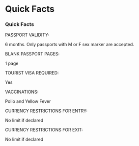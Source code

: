 # Quick Facts

### Quick Facts

PASSPORT VALIDITY:

6 months. Only passports with M or F sex marker are accepted.

BLANK PASSPORT PAGES:

1 page

TOURIST VISA REQUIRED:

Yes

VACCINATIONS:

Polio and Yellow Fever

CURRENCY RESTRICTIONS FOR ENTRY:

No limit if declared

CURRENCY RESTRICTIONS FOR EXIT:

No limit if declared